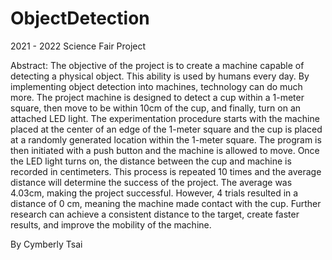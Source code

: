 # ObjectDetection
2021 - 2022 Science Fair Project

Abstract:
The objective of the project is to create a machine capable of detecting a physical object. This ability is used by humans every day. By implementing object detection into machines, technology can do much more. The project machine is designed to detect a cup within a 1-meter square, then move to be within 10cm of the cup, and finally, turn on an attached LED light. The experimentation procedure starts with the machine placed at the center of an edge of the 1-meter square and the cup is placed at a randomly generated location within the 1-meter square. The program is then initiated with a push button and the machine is allowed to move. Once the LED light turns on, the distance between the cup and machine is recorded in centimeters. This process is repeated 10 times and the average distance will determine the success of the project. The average was 4.03cm, making the project successful. However, 4 trials resulted in a distance of 0 cm, meaning the machine made contact with the cup. Further research can achieve a consistent distance to the target, create faster results, and improve the mobility of the machine.​

By Cymberly Tsai
